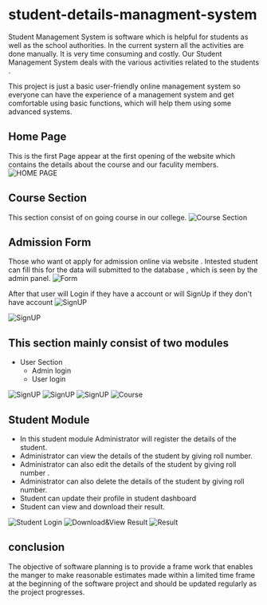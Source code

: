 # student-details-managment-system
Student Management System is software which is helpful for students as well as the school authorities. In the current systern all the activities are done manually. It is very time consuming and costly. Our Student Management System deals with the various activities related to the students .

This project is just a basic user-friendly online management system so everyone can have the experience of a management system and get comfortable using basic functions, which will help them using some advanced systems.

## Home Page

This is the first Page appear at the first opening of the website which contains the details about the course and our faculity members.
<img src = "https://github.com/RakeshSingh05/student-details-managment-system/blob/main/Assets%20of%20Student%20Detail%20Management%20System/Screenshot%202025-07-11%20121452.png" alt="HOME PAGE">

## Course Section

This section consist of on going course in our college.
<img src ="https://github.com/RakeshSingh05/student-details-managment-system/blob/main/Assets%20of%20Student%20Detail%20Management%20System/Screenshot%202025-07-11%20121523.png" alt ="Course Section">

## Admission Form

Those who want ot apply for admission online via website . Intested student can fill this for the data will submitted to the database , which is seen by the admin panel.
<img src ="https://github.com/RakeshSingh05/student-details-managment-system/blob/main/Assets%20of%20Student%20Detail%20Management%20System/Screenshot%202025-07-11%20121538.png" alt ="Form">

After that user will Login if they have a account or will SignUp if they don't have account
<img src ="https://github.com/RakeshSingh05/student-details-managment-system/blob/main/Assets%20of%20Student%20Detail%20Management%20System/Screenshot%202025-07-11%20122224.png" alt ="SignUP">

<img src ="https://github.com/RakeshSingh05/student-details-managment-system/blob/main/Assets%20of%20Student%20Detail%20Management%20System/Screenshot%202025-07-11%20122205.png" alt ="SignUP">

## This section mainly consist of two modules 

- User Section
  - Admin login
  - User login
  
<img src ="https://github.com/RakeshSingh05/student-details-managment-system/blob/main/Assets%20of%20Student%20Detail%20Management%20System/Screenshot%202025-07-11%20122000.png" alt ="SignUP">

<img src ="https://github.com/RakeshSingh05/student-details-managment-system/blob/main/Assets%20of%20Student%20Detail%20Management%20System/Screenshot%202025-07-11%20122019.png" alt ="SignUP">

<img src ="https://github.com/RakeshSingh05/student-details-managment-system/blob/main/Assets%20of%20Student%20Detail%20Management%20System/Screenshot%202025-07-11%20122050.png" alt ="SignUP">

<img src ="https://github.com/RakeshSingh05/student-details-managment-system/blob/main/Assets%20of%20Student%20Detail%20Management%20System/Screenshot%202025-07-11%20122129.png" alt ="Course">

## Student Module

- In this student module Administrator will register the details of the student.
- Administrator can view the details of the student by giving roll number.
- Administrator can also edit the details of the student by giving roll number .
- Administrator can also delete the details of the student by giving roll number.
- Student can update their profile in student dashboard
- Student can view and download their result.

<img src ="https://github.com/RakeshSingh05/student-details-managment-system/blob/main/Assets%20of%20Student%20Detail%20Management%20System/Screenshot%202025-07-11%20122711.png" alt ="Student Login">
<img src ="https://github.com/RakeshSingh05/student-details-managment-system/blob/main/Assets%20of%20Student%20Detail%20Management%20System/Screenshot%202025-07-11%20122747.png" alt = "Download&View">
Result
<img src ="https://github.com/RakeshSingh05/student-details-managment-system/blob/main/Assets%20of%20Student%20Detail%20Management%20System/Screenshot%202025-07-11%20122832.png" alt ="Result">

## conclusion
The objective of software planning is to provide a frame work that enables the manger to make reasonable estimates made within a limited time frame at the beginning of the software project and should be updated regularly as the project progresses.
